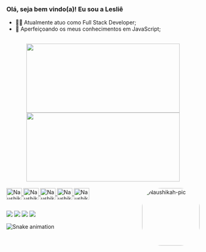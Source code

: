 ### Olá, seja bem vindo(a)! Eu sou a Lesliê

- 👩‍💻 Atualmente atuo como Full Stack Developer;
- 🌱 Aperfeiçoando os meus conhecimentos em JavaScript;
##

<div align="center">
  <a href="https://github.com/naushikah">
  <img height="180em" width="400em" src="https://github-readme-stats.vercel.app/api?username=naushikah&show_icons=true&include_all_commits=true&count_private=true&icon_color=00ffe2&text_color=ffffff&bg_color=DEG,f162a2,d46fe7,66c3ff&title_color=9e1569"/>
  <img height="180em" width="400em" src="https://github-readme-stats.vercel.app/api/top-langs/?username=naushikah&layout=compact&langs_count=7&text_color=ffffff&bg_color=DEG,f162a2,d46fe7,66c3ff&title_color=9e1569"/>
  </a>
</div> <br>

<div style="display: inline_block">
  <a href="https://github.com/naushikah">
    <img align="center" alt="Naushikah-js" height="30" width="40" src="https://cdn.jsdelivr.net/gh/devicons/devicon/icons/javascript/javascript-plain.svg"/>
    <img align="center" alt="Naushikah-html5" height="30" width="40" src="https://cdn.jsdelivr.net/gh/devicons/devicon/icons/html5/html5-original.svg"/>
    <img align="center" alt="Naushikah-css" height="30" width="40" src="https://cdn.jsdelivr.net/gh/devicons/devicon/icons/css3/css3-original.svg"/>
    <img align="center" alt="Naushikah-react" height="30" width="40" src="https://cdn.jsdelivr.net/gh/devicons/devicon/icons/react/react-original.svg"/>
    <img align="center" alt="Naushikah-vuejs" height="30" width="40" src="https://cdn.jsdelivr.net/gh/devicons/devicon/icons/vuejs/vuejs-original.svg"/> 
    <img align="right" alt="Naushikah-pic" height="150" style="border-radius:50px;" src="https://picrew.me/shareImg/org/202205/338224_hte2UpBz.png">
  </a>
</div>

##
  
 <div> 
  <a href="https://instagram.com/naushikah" target="_blank"><img src="https://img.shields.io/badge/-Instagram-%23E4405F?style=for-the-badge&logo=instagram&logoColor=white"></a>
  <a href="https://www.linkedin.com/in/lesli%C3%AA-oliveira-b535a0141/" target="_blank"><img src="https://img.shields.io/badge/LinkedIn-0077B5?style=for-the-badge&logo=linkedin&logoColor=white"></a> 
  <a href = "mailto:leslieapoliveira@gmail.com"><img src="https://img.shields.io/badge/-Gmail-%23333?style=for-the-badge&logo=gmail&logoColor=white" target="_blank"></a> 
  <a href = "https://steamcommunity.com/id/leslieap/"><img src="https://img.shields.io/badge/Steam-000000?style=for-the-badge&logo=steam&logoColor=white" target="_blank"></a> 
</div>

![Snake animation](https://github.com/naushikah/naushikah/blob/output/github-contribution-grid-snake.svg)
